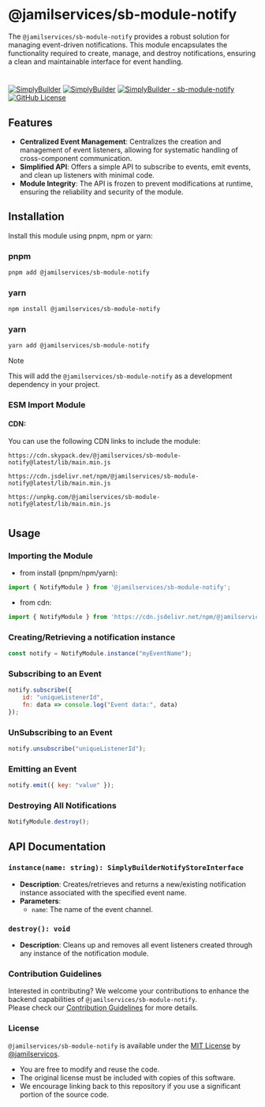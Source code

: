 # @jamilservices/sb-module-notify

The `@jamilservices/sb-module-notify` provides a robust solution for managing event-driven notifications. This module encapsulates the functionality required to create, manage, and destroy notifications, ensuring a clean and maintainable interface for event handling.

#    
[![SimplyBuilder](https://img.shields.io/badge/Author-Gerv%C3%A1sio_J%C3%BAnior-brightgreen?style=flat-square&color=%23fedcba)](https://github.com/jamilservicos)
[![SimplyBuilder](https://img.shields.io/badge/SimplyBuilder-Module-brightgreen?style=flat-square&label=SimplyBuilder&color=%23fedcba)](https://simplybuilder.github.io)
[![SimplyBuilder - sb-module-notify](https://img.shields.io/static/v1?label=SimplyBuilder&message=sb-module-notify&color=blue&logo=github)](https://github.com/SimplyBuilder/sb-module-notify/tree/main)
[![GitHub License](https://img.shields.io/github/license/SimplyBuilder/sb-module-notify)](https://github.com/SimplyBuilder/sb-module-notify/tree/main/LICENSE)    


## Features

- **Centralized Event Management**: Centralizes the creation and management of event listeners, allowing for systematic handling of cross-component communication.
- **Simplified API**: Offers a simple API to subscribe to events, emit events, and clean up listeners with minimal code.
- **Module Integrity**: The API is frozen to prevent modifications at runtime, ensuring the reliability and security of the module.

## Installation

Install this module using pnpm, npm or yarn:

### pnpm

```bash
pnpm add @jamilservices/sb-module-notify
```

### yarn


```bash
npm install @jamilservices/sb-module-notify
```

### yarn

```bash
yarn add @jamilservices/sb-module-notify
```            

> [!NOTE]
> This will add the `@jamilservices/sb-module-notify` as a development dependency in your project.

### ESM Import Module

#### CDN:
You can use the following CDN links to include the module:
~~~text
https://cdn.skypack.dev/@jamilservices/sb-module-notify@latest/lib/main.min.js

https://cdn.jsdelivr.net/npm/@jamilservices/sb-module-notify@latest/lib/main.min.js

https://unpkg.com/@jamilservices/sb-module-notify@latest/lib/main.min.js
~~~  


#

## Usage

### Importing the Module


- from install (pnpm/npm/yarn):
```javascript
import { NotifyModule } from '@jamilservices/sb-module-notify';
```
                

- from cdn:
```javascript
import { NotifyModule } from 'https://cdn.jsdelivr.net/npm/@jamilservices/sb-module-notify@latest/lib/main.min.js';
```

### Creating/Retrieving a notification instance

```javascript
const notify = NotifyModule.instance("myEventName");
```

### Subscribing to an Event

```javascript
notify.subscribe({
    id: "uniqueListenerId",
    fn: data => console.log("Event data:", data)
});
```

### UnSubscribing to an Event

```javascript
notify.unsubscribe("uniqueListenerId");
```

### Emitting an Event

```javascript
notify.emit({ key: "value" });
```

### Destroying All Notifications

```javascript
NotifyModule.destroy();
```

## API Documentation

### `instance(name: string): SimplyBuilderNotifyStoreInterface`

- **Description**: Creates/retrieves and returns a new/existing notification instance associated with the specified event name.
- **Parameters**:
    - `name`: The name of the event channel.

### `destroy(): void`

- **Description**: Cleans up and removes all event listeners created through any instance of the notification module.



### Contribution Guidelines

Interested in contributing? We welcome your contributions to enhance the backend capabilities of `@jamilservices/sb-module-notify`.      
Please check our [Contribution Guidelines](https://github.com/SimplyBuilder/sb-module-notify/tree/main/CONTRIBUTING.md) for more details.

### License

`@jamilservices/sb-module-notify` is available under the [MIT License](https://github.com/SimplyBuilder/sb-module-notify/tree/main/LICENSE) by [@jamilservicos](https://github.com/jamilservicos).

- You are free to modify and reuse the code.
- The original license must be included with copies of this software.
- We encourage linking back to this repository if you use a significant portion of the source code.
